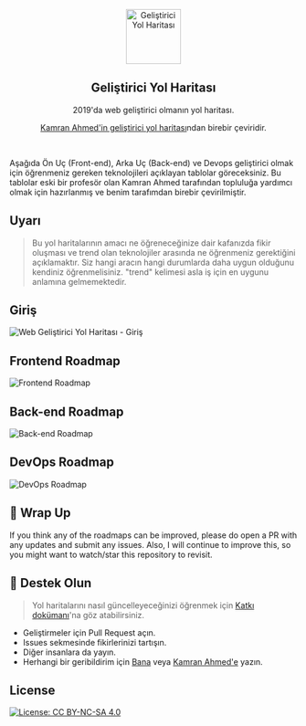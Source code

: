 <p align="center">
  <a href="http://github.com/AtakanErmis/gelistirici-yol-haritasi">
    <img src="https://i.imgur.com/Uid1O3A.png" alt="Geliştirici Yol Haritası" width="96" height="96">
  </a>
  <h2 align="center">Geliştirici Yol Haritası</h2>
  <p align="center">2019'da web geliştirici olmanın yol haritası.</p>
  <p align="center"><a href="https://github.com/kamranahmedse/developer-roadmap">Kamran Ahmed'in geliştirici yol haritası</a>ndan birebir çeviridir.</p>
  <br>
</p>

Aşağıda Ön Uç (Front-end), Arka Uç (Back-end) ve Devops geliştirici olmak için öğrenmeniz gereken teknolojileri açıklayan tablolar göreceksiniz. Bu tablolar eski bir profesör olan Kamran Ahmed tarafından topluluğa yardımcı olmak için hazırlanmış ve benim tarafımdan birebir çevirilmiştir.

## Uyarı
> Bu yol haritalarının amacı ne öğreneceğinize dair kafanızda fikir oluşması ve trend olan teknolojiler arasında ne öğrenmeniz gerektiğini açıklamaktır. Siz hangi aracın hangi durumlarda daha uygun olduğunu kendiniz öğrenmelisiniz. "trend" kelimesi asla iş için en uygunu anlamına gelmemektedir.

## Giriş

![Web Geliştirici Yol Haritası - Giriş](./images/intro.png)

## Frontend Roadmap

![Frontend Roadmap](./images/frontend.png)

## Back-end Roadmap

![Back-end Roadmap](./images/backend.png)

## DevOps Roadmap

![DevOps Roadmap](./images/devops.png)

## 🚦 Wrap Up

If you think any of the roadmaps can be improved, please do open a PR with any updates and submit any issues. Also, I will continue to improve this, so you might want to watch/star this repository to revisit.

## 🙌 Destek Olun

> Yol haritalarını nasıl güncelleyeceğinizi öğrenmek için [Katkı dokümanı](./contributing.md)'na göz atabilirsiniz.

- Geliştirmeler için Pull Request açın.
- Issues sekmesinde fikirlerinizi tartışın.
- Diğer insanlara da yayın.
- Herhangi bir geribildirim için [Bana](https://twitter.com/kamranahmedse) veya [Kamran Ahmed'e](https://twitter.com/kamranahmedse) yazın.

## License

[![License: CC BY-NC-SA 4.0](https://img.shields.io/badge/License-CC%20BY--NC--SA%204.0-lightgrey.svg)](https://creativecommons.org/licenses/by-nc-sa/4.0/)
